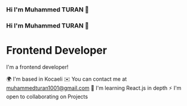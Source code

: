 ### Hi I'm Muhammed TURAN 👋

### Hi I'm Muhammed TURAN 👋

<h1>Frontend Developer</h1>
<p>I'm a frontend developer!
  
🌍  I'm based in Kocaeli
✉️  You can contact me at muhammedturan1001@gmail.com
🔭  I'm learning React.js in depth
⚡  I'm open to collaborating on Projects
</p>
